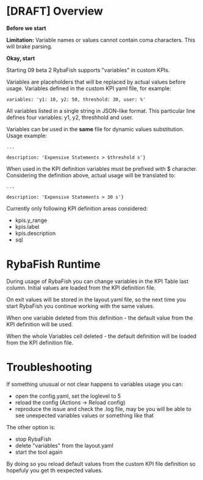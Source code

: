 # [DRAFT] Overview

**Before we start**

**Limitation:** Variable names or values cannot contain coma characters. This will brake parsing.

**Okay, start**

Starting 09 beta 2 RybaFish supports "variables" in custom KPIs.

Variables are placeholders that will be replaced by actual values before usage. Variables defined in the custom KPI yaml file, for example:

```
variables: 'y1: 10, y2: 50, threshold: 30, user: %'
```

All variables listed in a single string in JSON-like format. This particular line defines four variables: y1, y2, threshhold and user.

Variables can be used in the **same** file for dynamic values substitution. Usage example:

```
...

description: 'Expensive Statements > $threshold s'}
```

When used in the KPI definition variables must be prefixed with $ character. Considering the definition above, actual usage will be translated to:
```
...

description: 'Expensive Statements > 30 s'}
```

Currently only following KPI definition areas considered:

* kpis.y_range
* kpis.label
* kpis.description
* sql

# RybaFish Runtime
During usage of RybaFish you can change variables in the KPI Table last column. Initial values are loaded from the KPI definition file.

On exit values will be stored in the layout.yaml file, so the next time you start RybaFish you continue working with the same values.

When one variable deleted from this definition - the default value from the KPI definition will be used.

When the whole Variables cell deleted - the default definition will be loaded from the KPI definition file. 

# Troubleshooting
If something unusual or not clear happens to variables usage you can:
* open the config.yaml, set the loglevel to 5
* reload the config (Actions -> Reload config)
* reproduce the issue and check the .log file, may be you will be able to see unexpected variables values or something like that

The other option is:
* stop RybaFish
* delete "variables" from the layout.yaml
* start the tool again

By doing so you reload default values from the custom KPI file definition so hopefuly you get th eexpected values.
